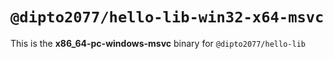 # `@dipto2077/hello-lib-win32-x64-msvc`

This is the **x86_64-pc-windows-msvc** binary for `@dipto2077/hello-lib`
